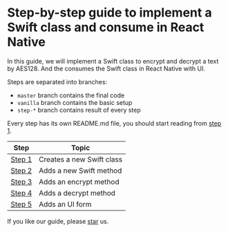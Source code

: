 # Step-by-step guide to implement a Swift class and consume in React Native

In this guide, we will implement a Swift class to encrypt and decrypt a text by AES128. And the consumes the Swift class in React Native with UI.

Steps are separated into branches:
* `master` branch contains the final code
* `vanilla` branch contains the basic setup
* `step-*` branch contains result of every step

Every step has its own README.md file, you should start reading from [step 1](https://github.com/candrholdings/reactnative-crypto-demo/blob/step-1/README.md).

| Step                                                                                     | Topic                     |
| ---------------------------------------------------------------------------------------- | ------------------------- |
| [Step 1](https://github.com/candrholdings/reactnative-crypto-demo/blob/step-1/README.md) | Creates a new Swift class |
| [Step 2](https://github.com/candrholdings/reactnative-crypto-demo/blob/step-2/README.md) | Adds a new Swift method   |
| [Step 3](https://github.com/candrholdings/reactnative-crypto-demo/blob/step-3/README.md) | Adds an encrypt method    |
| [Step 4](https://github.com/candrholdings/reactnative-crypto-demo/blob/step-4/README.md) | Adds a decrypt method     |
| [Step 5](https://github.com/candrholdings/reactnative-crypto-demo/blob/step-5/README.md) | Adds an UI form           |

If you like our guide, please [star](https://github.com/candrholdings/reactnative-crypto-demo/stargazers) us.